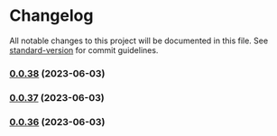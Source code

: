 # Changelog

All notable changes to this project will be documented in this file. See [standard-version](https://github.com/conventional-changelog/standard-version) for commit guidelines.

### [0.0.38](https://github.com/HikeBao/mock/compare/v0.0.37...v0.0.38) (2023-06-03)

### [0.0.37](https://github.com/HikeBao/mock/compare/v0.0.36...v0.0.37) (2023-06-03)

### [0.0.36](https://github.com/HikeBao/mock/compare/v0.0.35...v0.0.36) (2023-06-03)
